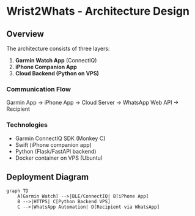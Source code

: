 # Wrist2Whats - Architecture Design

## Overview
The architecture consists of three layers:
1. **Garmin Watch App** (ConnectIQ)
2. **iPhone Companion App**
3. **Cloud Backend (Python on VPS)**

### Communication Flow
Garmin App → iPhone App → Cloud Server → WhatsApp Web API → Recipient

### Technologies
- Garmin ConnectIQ SDK (Monkey C)
- Swift (iPhone companion app)
- Python (Flask/FastAPI backend)
- Docker container on VPS (Ubuntu)

## Deployment Diagram
```mermaid
graph TD
    A[Garmin Watch] -->|BLE/ConnectIQ| B[iPhone App]
    B -->|HTTPS| C[Python Backend VPS]
    C -->|WhatsApp Automation| D[Recipient via WhatsApp]
```
